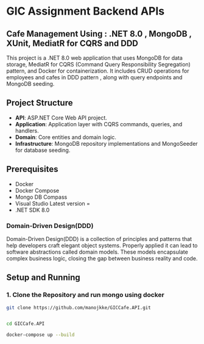 # GIC Assignment Backend APIs 

## Cafe Management Using : .NET 8.0 , MongoDB , XUnit, MediatR for CQRS and DDD  
 

This project is a .NET 8.0 web application that uses MongoDB for data storage, MediatR for CQRS (Command Query Responsibility Segregation) pattern, and Docker for containerization. It includes CRUD operations for employees and cafes in DDD pattern , along with query endpoints and MongoDB seeding.

## Project Structure

- **API**: ASP.NET Core Web API project.
- **Application**: Application layer with CQRS commands, queries, and handlers.
- **Domain**: Core entities and domain logic.
- **Infrastructure**: MongoDB repository implementations and MongoSeeder for database seeding.

## Prerequisites

- Docker
- Docker Compose
- Mongo DB Compass
- Visual Studio Latest version =
- .NET SDK 8.0

### Domain-Driven Design(DDD)
Domain-Driven Design(DDD) is a collection of principles and patterns that help developers craft elegant object systems. Properly applied it can lead to software abstractions called domain models. These models encapsulate complex business logic, closing the gap between business reality and code.

## Setup and Running

### 1. Clone the Repository and run mongo using docker 

```bash
git clone https://github.com/manojkke/GICCafe.API.git


cd GICCafe.API

docker-compose up --build
